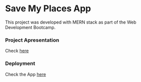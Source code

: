# Save My Places App

This project was developed with MERN stack as part of the Web Development Bootcamp.


### Project Apresentation

Check [here](https://www.canva.com/design/DAFHyAVjx3Q/9FZAKo3xCSNigsopM5Lkig/view?utm_content=DAFHyAVjx3Q&utm_campaign=designshare&utm_medium=link&utm_source=publishsharelink)


### Deployment

Check the App [here](https://reacttodolistproject.netlify.app/)
